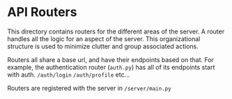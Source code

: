 # API Routers

This directory contains routers for the different areas of the server. A router handles
all the logic for an aspect of the server. This organizational structure is used to minimize
clutter and group associated actions.

Routers all share a base url, and have their endpoints based on that. For example, the
authentication router (`auth.py`) has all of its endpoints start with auth.
`/auth/login`
`/auth/profile`
etc...

Routers are registered with the server in `/server/main.py`